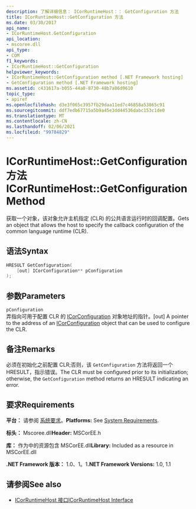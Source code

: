 ```yaml
---
description: 了解详细信息： ICorRuntimeHost：： GetConfiguration 方法
title: ICorRuntimeHost::GetConfiguration 方法
ms.date: 03/30/2017
api_name:
- ICorRuntimeHost.GetConfiguration
api_location:
- mscoree.dll
api_type:
- COM
f1_keywords:
- ICorRuntimeHost::GetConfiguration
helpviewer_keywords:
- ICorRuntimeHost::GetConfiguration method [.NET Framework hosting]
- GetConfiguration method [.NET Framework hosting]
ms.assetid: c431617a-b055-44a0-8730-48b7a86d9610
topic_type:
- apiref
ms.openlocfilehash: d3e3f065c3957fb29daa11ed7c46858a53865c91
ms.sourcegitcommit: ddf7edb67715a5b9a45e3dd44536dabc153c1de0
ms.translationtype: MT
ms.contentlocale: zh-CN
ms.lasthandoff: 02/06/2021
ms.locfileid: "99784829"
---
```

# <a name="icorruntimehostgetconfiguration-method"></a><span data-ttu-id="06809-103">ICorRuntimeHost::GetConfiguration 方法</span><span class="sxs-lookup"><span data-stu-id="06809-103">ICorRuntimeHost::GetConfiguration Method</span></span>

<span data-ttu-id="06809-104">获取一个对象，该对象允许主机指定 (CLR) 的公共语言运行时的回调配置。</span><span class="sxs-lookup"><span data-stu-id="06809-104">Gets an object that allows the host to specify the callback configuration of the common language runtime (CLR).</span></span>  
  
## <a name="syntax"></a><span data-ttu-id="06809-105">语法</span><span class="sxs-lookup"><span data-stu-id="06809-105">Syntax</span></span>  
  
```cpp  
HRESULT GetConfiguration(  
    [out] ICorConfiguration** pConfiguration  
);  
```  
  
## <a name="parameters"></a><span data-ttu-id="06809-106">参数</span><span class="sxs-lookup"><span data-stu-id="06809-106">Parameters</span></span>  

 `pConfiguration`  
 <span data-ttu-id="06809-107">弄指向可用于配置 CLR 的 [ICorConfiguration](icorconfiguration-interface.md) 对象地址的指针。</span><span class="sxs-lookup"><span data-stu-id="06809-107">[out] A pointer to the address of an [ICorConfiguration](icorconfiguration-interface.md) object that can be used to configure the CLR.</span></span>  
  
## <a name="remarks"></a><span data-ttu-id="06809-108">备注</span><span class="sxs-lookup"><span data-stu-id="06809-108">Remarks</span></span>  

 <span data-ttu-id="06809-109">必须在初始化之前配置 CLR;否则，该 `GetConfiguration` 方法将返回一个 HRESULT，指示错误。</span><span class="sxs-lookup"><span data-stu-id="06809-109">The CLR must be configured prior to its initialization; otherwise, the `GetConfiguration` method returns an HRESULT indicating an error.</span></span>  
  
## <a name="requirements"></a><span data-ttu-id="06809-110">要求</span><span class="sxs-lookup"><span data-stu-id="06809-110">Requirements</span></span>  

 <span data-ttu-id="06809-111">**平台：** 请参阅 [系统要求](../../get-started/system-requirements.md)。</span><span class="sxs-lookup"><span data-stu-id="06809-111">**Platforms:** See [System Requirements](../../get-started/system-requirements.md).</span></span>  
  
 <span data-ttu-id="06809-112">**标头：** Mscoree.dll</span><span class="sxs-lookup"><span data-stu-id="06809-112">**Header:** MSCorEE.h</span></span>  
  
 <span data-ttu-id="06809-113">**库：** 作为中的资源包含 MSCorEE.dll</span><span class="sxs-lookup"><span data-stu-id="06809-113">**Library:** Included as a resource in MSCorEE.dll</span></span>  
  
 <span data-ttu-id="06809-114">**.NET Framework 版本：** 1.0、1。1</span><span class="sxs-lookup"><span data-stu-id="06809-114">**.NET Framework Versions:** 1.0, 1.1</span></span>  
  
## <a name="see-also"></a><span data-ttu-id="06809-115">请参阅</span><span class="sxs-lookup"><span data-stu-id="06809-115">See also</span></span>

- [<span data-ttu-id="06809-116">ICorRuntimeHost 接口</span><span class="sxs-lookup"><span data-stu-id="06809-116">ICorRuntimeHost Interface</span></span>](icorruntimehost-interface.md)
